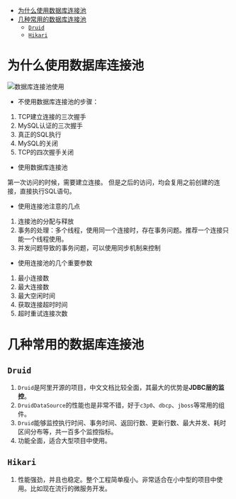 <!-- TOC -->

- [为什么使用数据库连接池](#为什么使用数据库连接池)
- [几种常用的数据库连接池](#几种常用的数据库连接池)
  - [`Druid`](#druid)
  - [`Hikari`](#hikari)

<!-- /TOC -->

# 为什么使用数据库连接池
![数据库连接池使用](http://sunyanping.gitee.io/it-keephttp://sunyanping.gitee.io/it-keep/ASSET/数据库连接池有无对比.png)

- 不使用数据库连接池的步骤：

1. TCP建立连接的三次握手
2. MySQL认证的三次握手
3. 真正的SQL执行
4. MySQL的关闭
5. TCP的四次握手关闭

- 使用数据库连接池

第一次访问的时候，需要建立连接。 但是之后的访问，均会复用之前创建的连接，直接执行SQL语句。

- 使用连接池注意的几点

1. 连接池的分配与释放
2. 事务的处理：多个线程，使用同一个连接时，存在事务问题。推荐一个连接只能一个线程使用。
3. 并发问题导致的事务问题，可以使用同步机制来控制

- 使用连接池的几个重要参数

1. 最小连接数
2. 最大连接数
3. 最大空闲时间
4. 获取连接超时时间
5. 超时重试连接次数


# 几种常用的数据库连接池

## `Druid`

1. `Druid`是阿里开源的项目，中文文档比较全面，其最大的优势是**JDBC层的监控**。
2. `DruidDataSource`的性能也是非常不错，好于`c3p0`、`dbcp`、`jboss`等常用的组件。
3. `Druid`能够监控执行时间、事务时间、返回行数、更新行数、最大并发、耗时区间分布等，共一百多个监控指标。
4. 功能全面，适合大型项目中使用。

## `Hikari`

1. 性能强劲，并且也稳定。整个工程简单瘦小。非常适合在小中型的项目中使用。比如现在流行的微服务开发。